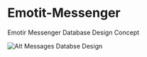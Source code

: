 # Emotit-Messenger
Emotir Messenger Database Design Concept


![Alt Messages Databse Design](https://github.com/eyoosuf/Messenger/blob/master/Messages.png)

